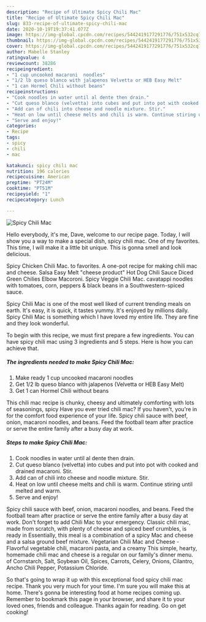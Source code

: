 ```yaml
---
description: "Recipe of Ultimate Spicy Chili Mac"
title: "Recipe of Ultimate Spicy Chili Mac"
slug: 833-recipe-of-ultimate-spicy-chili-mac
date: 2020-10-19T19:37:41.077Z
image: https://img-global.cpcdn.com/recipes/5442419177291776/751x532cq70/spicy-chili-mac-recipe-main-photo.jpg
thumbnail: https://img-global.cpcdn.com/recipes/5442419177291776/751x532cq70/spicy-chili-mac-recipe-main-photo.jpg
cover: https://img-global.cpcdn.com/recipes/5442419177291776/751x532cq70/spicy-chili-mac-recipe-main-photo.jpg
author: Mabelle Stanley
ratingvalue: 4
reviewcount: 38286
recipeingredient:
- "1 cup uncooked macaroni  noodles"
- "1/2 lb queso blanco with jalapenos Velvetta or HEB Easy Melt"
- "1 can Hormel Chili without beans"
recipeinstructions:
- "Cook noodles in water until al dente then drain."
- "Cut queso blanco (velvetta) into cubes and put into pot with cooked and drained macaroni. Stir."
- "Add can of chili into cheese and noodle mixture. Stir."
- "Heat on low until cheese melts and chili is warm. Continue stiring until melted and warm."
- "Serve and enjoy!"
categories:
- Recipe
tags:
- spicy
- chili
- mac

katakunci: spicy chili mac 
nutrition: 196 calories
recipecuisine: American
preptime: "PT24M"
cooktime: "PT51M"
recipeyield: "1"
recipecategory: Lunch

---
```



![Spicy Chili Mac](https://img-global.cpcdn.com/recipes/5442419177291776/751x532cq70/spicy-chili-mac-recipe-main-photo.jpg)

Hello everybody, it's me, Dave, welcome to our recipe page. Today, I will show you a way to make a special dish, spicy chili mac. One of my favorites. This time, I will make it a little bit unique. This is gonna smell and look delicious.

Spicy Chicken Chili Mac. to favorites. A one-pot recipe for making chili mac and cheese. Salsa Easy Melt &#34;cheese product&#34; Hot Dog Chili Sauce Diced Green Chilies Elbow Macoroni. Spicy Veggie Chili Mac. cavatappi noodles with tomatoes, corn, peppers &amp; black beans in a Southwestern-spiced sauce.

Spicy Chili Mac is one of the most well liked of current trending meals on earth. It's easy, it is quick, it tastes yummy. It's enjoyed by millions daily. Spicy Chili Mac is something which I have loved my entire life. They are fine and they look wonderful.


To begin with this recipe, we must first prepare a few ingredients. You can have spicy chili mac using 3 ingredients and 5 steps. Here is how you can achieve that.

<!--inarticleads1-->

##### The ingredients needed to make Spicy Chili Mac:

1. Make ready 1 cup uncooked macaroni  noodles
1. Get 1/2 lb queso blanco with jalapenos (Velvetta or HEB Easy Melt)
1. Get 1 can Hormel Chili without beans


This chili mac recipe is chunky, cheesy and ultimately comforting with lots of seasonings, spicy Have you ever tried chili mac? If you haven&#39;t, you&#39;re in for the comfort food experience of your life. Spicy chili sauce with beef, onion, macaroni noodles, and beans. Feed the football team after practice or serve the entire family after a busy day at work. 

<!--inarticleads2-->

##### Steps to make Spicy Chili Mac:

1. Cook noodles in water until al dente then drain.
1. Cut queso blanco (velvetta) into cubes and put into pot with cooked and drained macaroni. Stir.
1. Add can of chili into cheese and noodle mixture. Stir.
1. Heat on low until cheese melts and chili is warm. Continue stiring until melted and warm.
1. Serve and enjoy!


Spicy chili sauce with beef, onion, macaroni noodles, and beans. Feed the football team after practice or serve the entire family after a busy day at work. Don&#39;t forget to add Chili Mac to your emergency. Classic chili mac, made from scratch, with plenty of cheese and spiced beef crumbles, is ready in Essentially, this meal is a combination of a spicy Mac and cheese and a salsa ground beef mixture. Vegetarian Chili Mac and Cheese - Flavorful vegetable chili, macaroni pasta, and a creamy This simple, hearty, homemade chili mac and cheese is a regular on our family&#39;s dinner menu. of Cornstarch, Salt, Soybean Oil, Spices, Carrots, Celery, Onions, Cilantro, Ancho Chili Pepper, Potassium Chloride. 

So that's going to wrap it up with this exceptional food spicy chili mac recipe. Thank you very much for your time. I'm sure you will make this at home. There's gonna be interesting food at home recipes coming up. Remember to bookmark this page in your browser, and share it to your loved ones, friends and colleague. Thanks again for reading. Go on get cooking!
